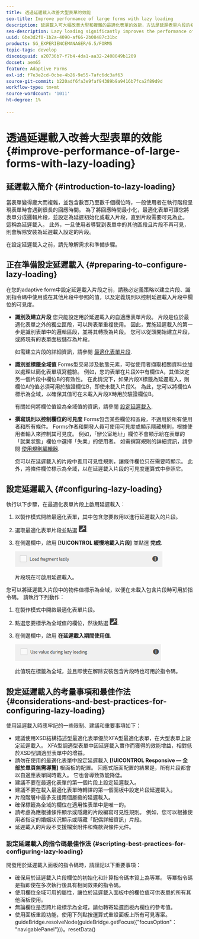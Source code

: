 ```yaml
---
title: 透過延遲載入改善大型表單的效能
seo-title: Improve performance of large forms with lazy loading
description: 延遲載入可大幅改善大型和複雜的最適化表單的效能，方法是延遲表單片段的初始化和載入，直到片段顯示為止。
seo-description: Lazy loading significantly improves the performance of large and complex adaptive forms by deferring initialization and loading of form fragments until they are visible.
uuid: 6be3d2f0-1b2a-4090-af66-2b08487c31bc
products: SG_EXPERIENCEMANAGER/6.5/FORMS
topic-tags: develop
discoiquuid: a20736b7-f7b4-4da1-aa32-2408049b1209
docset: aem65
feature: Adaptive Forms
exl-id: f7e3e2cd-0cbe-4b26-9e55-7afc6dc3af63
source-git-commit: b220adf6fa3e9faf94389b9a9416b7fca2f89d9d
workflow-type: tm+mt
source-wordcount: '1011'
ht-degree: 1%

---
```


# 透過延遲載入改善大型表單的效能{#improve-performance-of-large-forms-with-lazy-loading}

## 延遲載入簡介 {#introduction-to-lazy-loading}

當表單變得龐大而複雜，並包含數百乃至數千個欄位時，一般使用者在執行階段呈現表單時會遇到很長的回應時間。 為了將回應時間最小化，最適化表單可讓您將表單分成邏輯片段，並設定為延遲初始化或載入片段，直到片段需要可見為止。 這稱為延遲載入。 此外，一旦使用者導覽到表單中的其他區段且片段不再可見，則會解除安裝為延遲載入設定的片段。

在設定延遲載入之前，請先瞭解需求和準備步驟。

## 正在準備設定延遲載入 {#preparing-to-configure-lazy-loading}

在您的adaptive form中設定延遲載入片段之前，請務必定義策略以建立片段、識別指令碼中使用或在其他片段中參照的值，以及定義規則以控制延遲載入片段中欄位的可見度。

* **識別及建立片段**
您只能設定用於延遲載入的自適應表單片段。 片段是位於最適化表單之外的獨立區段，可以跨表單重複使用。 因此，實施延遲載入的第一步是識別表單中的邏輯區段，並將其轉換為片段。 您可以從頭開始建立片段，或將現有的表單面板儲存為片段。

   如需建立片段的詳細資訊，請參閱 [最適化表單片段](../../forms/using/adaptive-form-fragments.md).

* **識別並標籤全域值**
Forms型交易涉及動態元素，可從使用者擷取相關資料並加以處理以簡化表單填寫體驗。 例如，您的表單在片段X中有欄位A，其值決定另一個片段中欄位B的有效性。 在此情況下，如果片段X標籤為延遲載入，則欄位A的值必須可用於驗證欄位B，即使未載入片段X。 為此，您可以將欄位A標示為全域，以確保其值可在未載入片段X時用於驗證欄位B。

   有關如何將欄位值設為全域值的資訊，請參閱 [設定延遲載入](../../forms/using/lazy-loading-adaptive-forms.md#p-configuring-lazy-loading-p).

* **撰寫規則以控制欄位的可見度**
Forms包含某些欄位和區段，不適用於所有使用者和所有條件。 Forms作者和開發人員可使用可見度或顯示隱藏規則，根據使用者輸入來控制其可見度。 例如，「辦公室地址」欄位不會顯示給在表單的「就業狀態」欄位中選擇「失業」的使用者。 如需撰寫規則的詳細資訊，請參閱 [使用規則編輯器](../../forms/using/rule-editor.md).

   您可以在延遲載入的片段中善用可見性規則，讓條件欄位只在需要時顯示。 此外，將條件欄位標示為全域，以在延遲載入片段的可見度運算式中參照它。

## 設定延遲載入 {#configuring-lazy-loading}

執行以下步驟，在最適化表單片段上啟用延遲載入：

1. 以製作模式開啟最適化表單，其中包含您要啟用以進行延遲載入的片段。
1. 選取最適化表單片段並點選 ![cmppr](assets/cmppr.png).
1. 在側邊欄中，啟用 **[!UICONTROL 緩慢地載入片段]** 並點選 **完成**.

   ![啟用最適化表單片段的延遲載入](assets/lazy-loading-fragment.png)

   片段現在可啟用延遲載入。

您可以將延遲載入片段中的物件值標示為全域，以便在未載入包含片段時可用於指令碼。 請執行下列動作：

1. 在製作模式中開啟最適化表單片段。
1. 點選您要標示為全域值的欄位，然後點選 ![cmppr](assets/cmppr.png).
1. 在側邊欄中，啟用 **在延遲載入期間使用值**.

   ![側欄中的延遲載入欄位](assets/enable-lazy-loading.png)

   此值現在標籤為全域，並且即使在解除安裝包含片段時也可用於指令碼。

## 設定延遲載入的考量事項和最佳作法 {#considerations-and-best-practices-for-configuring-lazy-loading}

使用延遲載入時應牢記的一些限制、建議和重要事項如下：

* 建議使用XSD結構描述型最適化表單優於XFA型最適化表單，在大型表單上設定延遲載入。 XFA型調適型表單中因延遲載入實作而獲得的效能增益，相對低於XSD型調適型表單中的增益。
* 請勿在使用的最適化表單中設定延遲載入 **[!UICONTROL Responsive — 全部於單頁無需導覽]** 根面板的配置。 回應式版面配置的結果是，所有片段都會以自適應表單同時載入。 它也會導致效能降低。
* 建議不要在最適化表單的第一個片段上設定延遲載入。
* 建議不要在載入最適化表單時轉譯的第一個面板中設定片段延遲載入。
* 片段階層中最多支援兩個層級的延遲載入。
* 確保標籤為全域的欄位在適用性表單中是唯一的。
* 請考慮為應根據條件顯示或隱藏的片段編寫可見性規則。 例如，您可以根據使用者指定的婚姻狀況顯示或隱藏「配偶詳細資訊」片段。
* 延遲載入的片段不支援檔案附件和條款與條件元件。

### 設定延遲載入的指令碼最佳作法 {#scripting-best-practices-for-configuring-lazy-loading}

開發用於延遲載入面板的指令碼時，請謹記以下重要事項：

* 確保用於延遲載入片段欄位的初始化和計算指令碼本質上為等冪。 等冪指令碼是指即使在多次執行後具有相同效果的指令碼。
* 使用欄位全域可用的屬性，讓位於延遲載入面板中的欄位值可供表單的所有其他面板使用。
* 無論欄位是否跨片段標示為全域，請勿轉寄延遲面板內欄位的參考值。
* 使用面板重設功能，使用下列點按運算式重設面板上所有可見專案。\
   guideBridge.resolveNode(guideBridge.getFocus({&quot;focusOption&quot;： &quot;navigablePanel&quot;}))。resetData()
